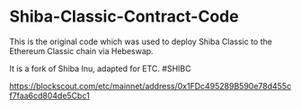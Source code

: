 # Shiba-Classic-Contract-Code
This is the original code which was used to deploy Shiba Classic to the Ethereum Classic chain via Hebeswap.

It is a fork of Shiba Inu, adapted for ETC. #SHIBC

https://blockscout.com/etc/mainnet/address/0x1FDc495289B590e78d455cf7faa6cd804de5Cbc1
